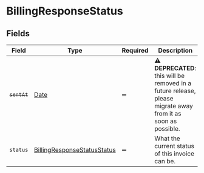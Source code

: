 # BillingResponseStatus


## Fields

| Field                                                                                                                | Type                                                                                                                 | Required                                                                                                             | Description                                                                                                          | Example                                                                                                              |
| -------------------------------------------------------------------------------------------------------------------- | -------------------------------------------------------------------------------------------------------------------- | -------------------------------------------------------------------------------------------------------------------- | -------------------------------------------------------------------------------------------------------------------- | -------------------------------------------------------------------------------------------------------------------- |
| ~~`sentAt`~~                                                                                                         | [Date](https://developer.mozilla.org/en-US/docs/Web/JavaScript/Reference/Global_Objects/Date)                        | :heavy_minus_sign:                                                                                                   | :warning: **DEPRECATED**: this will be removed in a future release, please migrate away from it as soon as possible. | 2020-04-09T18:14:30Z                                                                                                 |
| `status`                                                                                                             | [BillingResponseStatusStatus](../../models/shared/billingresponsestatusstatus.md)                                    | :heavy_minus_sign:                                                                                                   | What the current status of this invoice can be.                                                                      | Pending                                                                                                              |